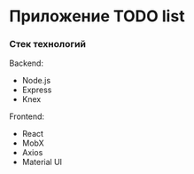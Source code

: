 # Приложение TODO list
### Стек технологий
Backend:
- Node.js
- Express
- Knex

Frontend:
- React
- MobX
- Axios
- Material UI
